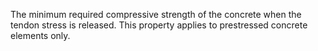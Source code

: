 ﻿The minimum required compressive strength of the concrete when the tendon stress is released. This property applies to prestressed concrete elements only.